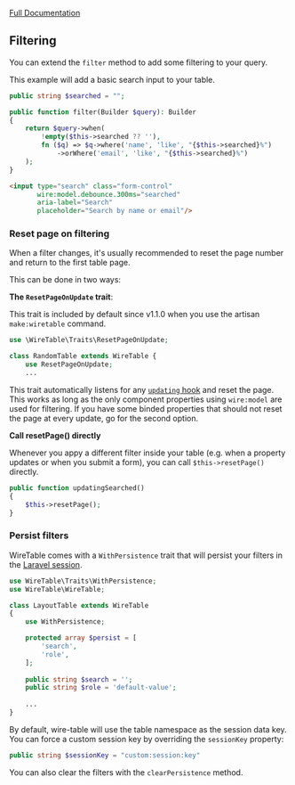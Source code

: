 [Full Documentation](./README.md)

## Filtering

You can extend the `filter` method to add some filtering to your query.

This example will add a basic search input to your table.

```php
public string $searched = "";

public function filter(Builder $query): Builder
{
    return $query->when(
        !empty($this->searched ?? ''),
        fn ($q) => $q->where('name', 'like', "{$this->searched}%")
            ->orWhere('email', 'like', "{$this->searched}%")
    );
}
```

```html
<input type="search" class="form-control"
       wire:model.debounce.300ms="searched"
       aria-label="Search"
       placeholder="Search by name or email"/>
```

### Reset page on filtering

When a filter changes, it's usually recommended to reset the page number and return to the first table page.

This can be done in two ways:

**The `ResetPageOnUpdate` trait**:

This trait is included by default since v1.1.0 when you use the artisan `make:wiretable` command.

```php
use \WireTable\Traits\ResetPageOnUpdate;

class RandomTable extends WireTable {
    use ResetPageOnUpdate;
    ...
```

This trait automatically listens for any [`updating` hook](https://laravel-livewire.com/docs/2.x/lifecycle-hooks) and
reset the page. This works as long as the only component properties using `wire:model` are used for filtering. If you
have some binded properties that should not reset the page at every update, go for the second option.

**Call resetPage() directly**

Whenever you appy a different filter inside your table (e.g. when a property updates or when you submit a form), you can
call `$this->resetPage()` directly.

```php
public function updatingSearched() 
{
    $this->resetPage();
}
```

### Persist filters

WireTable comes with a `WithPersistence` trait that will persist your filters in
the [Laravel session](https://laravel.com/docs/session).

```php
use WireTable\Traits\WithPersistence;
use WireTable\WireTable;

class LayoutTable extends WireTable
{
    use WithPersistence;

    protected array $persist = [
        'search',
        'role',
    ];
    
    public string $search = '';
    public string $role = 'default-value';
    
    ...
}
```

By default, wire-table will use the table namespace as the session data key. You can force a custom session key by
overriding the `sessionKey` property:

```php
public string $sessionKey = "custom:session:key"
```

You can also clear the filters with the `clearPersistence` method.
